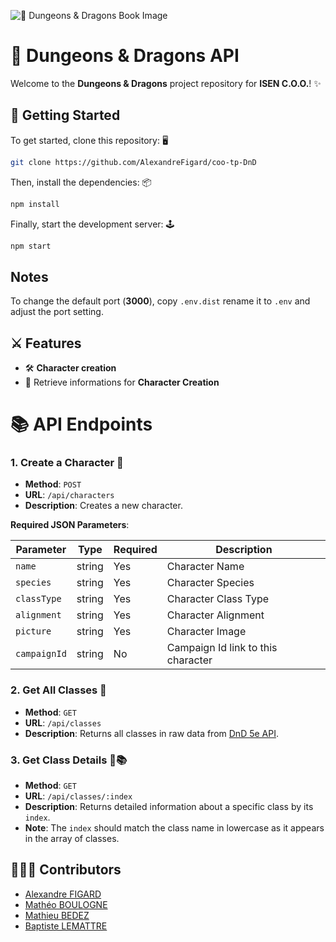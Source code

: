 ![📖 Dungeons & Dragons Book Image](https://i.imgur.com/qdjuwD9.png)

# 🐉 Dungeons & Dragons API

Welcome to the **Dungeons & Dragons** project repository for **ISEN C.O.O.**! ✨

## 🚀 Getting Started

To get started, clone this repository: 🖥️

```bash
git clone https://github.com/AlexandreFigard/coo-tp-DnD
```

Then, install the dependencies: 📦

```bash
npm install
```

Finally, start the development server: 🕹️

```bash
npm start
```

## Notes

To change the default port (**3000**), copy `.env.dist` rename it to `.env` and adjust the port setting.

## ⚔️ Features

- 🛠️ **Character creation**
- 📜 Retrieve informations for **Character Creation**

# 📚 API Endpoints

### 1. Create a Character 🎨

- **Method**: `POST`
- **URL**: `/api/characters`
- **Description**: Creates a new character.

**Required JSON Parameters**:

| Parameter    | Type   | Required | Description                        |
| ------------ | ------ | -------- | ---------------------------------- |
| `name`       | string | Yes      | Character Name                     |
| `species`    | string | Yes      | Character Species                  |
| `classType`  | string | Yes      | Character Class Type               |
| `alignment`  | string | Yes      | Character Alignment                |
| `picture`    | string | Yes      | Character Image                    |
| `campaignId` | string | No       | Campaign Id link to this character |

### 2. Get All Classes 🧙

- **Method**: `GET`
- **URL**: `/api/classes`
- **Description**: Returns all classes in raw data from [DnD 5e API](https://5e-bits.github.io/docs/).

### 3. Get Class Details 🧙📚

- **Method**: `GET`
- **URL**: `/api/classes/:index`
- **Description**: Returns detailed information about a specific class by its `index`.
- **Note**: The `index` should match the class name in lowercase as it appears in the array of classes.

## 🧑‍🤝‍🧑 Contributors

- [Alexandre FIGARD](https://github.com/AlexandreFigard)
- [Mathéo BOULOGNE](https://github.com/Shiyro)
- [Mathieu BEDEZ](https://github.com/mbedez)
- [Baptiste LEMATTRE](https://github.com/Baptistelemattre)
